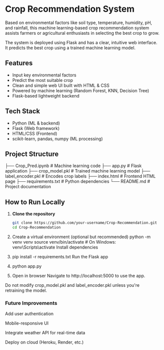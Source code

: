 # Crop Recommendation System

Based on environmental factors like soil type, temperature, humidity, pH, and rainfall, this machine learning-based crop recommendation system assists farmers or agricultural enthusiasts in selecting the best crop to grow.

The system is deployed using Flask and has a clear, intuitive web interface. It predicts the best crop using a trained machine learning model.

## Features

- Input key environmental factors
- Predict the most suitable crop
- Clean and simple web UI built with HTML & CSS
- Powered by machine learning (Random Forest, KNN, Decision Tree)
- Flask-based lightweight backend

## Tech Stack

- Python (ML & backend)
- Flask (Web framework)
- HTML/CSS (Frontend)
- scikit-learn, pandas, numpy (ML processing)

## Project Structure

├── Crop_Pred.ipynb # Machine learning code
├── app.py # Flask application
├── crop_model.pkl # Trained machine learning model
├── label_encoder.pkl # Encodes crop labels
├── index.html # Frontend HTML page
├── requirements.txt # Python dependencies
└── README.md # Project documentation


##  How to Run Locally

1. **Clone the repository**
   ```bash
   git clone https://github.com/your-username/Crop-Recommendation.git
   cd Crop-Recommendation

2. Create a virtual environment (optional but recommended)
  python -m venv venv
  source venv/bin/activate  # On Windows: venv\Scripts\activate
  Install dependencies

3. pip install -r requirements.txt
   Run the Flask app

4. python app.py

5. Open in browser
   Navigate to http://localhost:5000 to use the app.


Do not modify crop_model.pkl and label_encoder.pkl unless you're retraining the model.


### Future Improvements

Add user authentication

Mobile-responsive UI

Integrate weather API for real-time data

Deploy on cloud (Heroku, Render, etc.)


